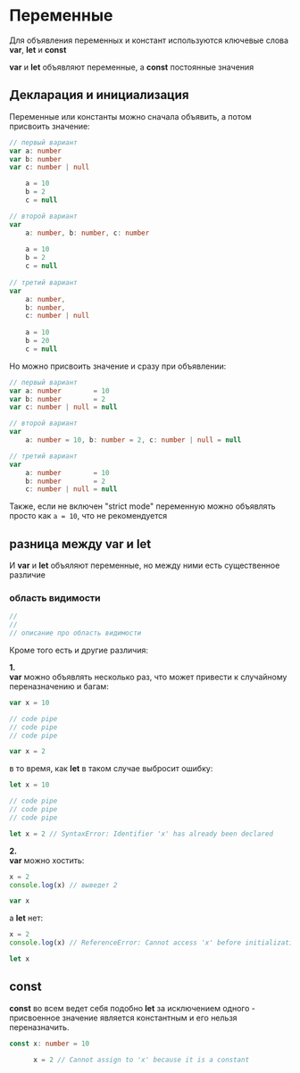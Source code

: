 # Переменные

Для объявления переменных и констант используются ключевые слова __var__, __let__ и __const__

__var__ и __let__ объявляют переменные, а __const__ постоянные значения

## Декларация и инициализация 

Переменные или константы можно сначала объявить, а потом присвоить значение:

```ts
// первый вариант
var a: number
var b: number
var c: number | null

    a = 10
    b = 2
    c = null

// второй вариант
var 
    a: number, b: number, c: number
   
    a = 10
    b = 2
    c = null
  
// третий вариант
var 
    a: number,
    b: number,
    c: number | null
    
    a = 10
    b = 20
    c = null
```

Но можно присвоить значение и сразу при объявлении:

```ts
// первый вариант
var a: number        = 10
var b: number        = 2
var c: number | null = null

// второй вариант
var 
    a: number = 10, b: number = 2, c: number | null = null          

// третий вариант
var 
    a: number        = 10
    b: number        = 2
    c: number | null = null 
```

Также, если не включен "strict mode" переменную можно объявлять просто как `a = 10`, что не рекомендуется

## разница между __var__ и __let__

И __var__ и __let__ объяляют переменные, но между ними есть существенное различие

### область видимости 

```ts
//
//
// описание про область видимости
```

Кроме того есть и другие различия:  

__1.__  
__var__ можно объявлять несколько раз, что может привести к случайному переназначению и багам:

```ts
var x = 10

// code pipe
// code pipe
// code pipe

var x = 2
```

в то время, как __let__ в таком случае выбросит ошибку:

```ts
let x = 10

// code pipe
// code pipe
// code pipe

let x = 2 // SyntaxError: Identifier 'x' has already been declared
```

__2.__  
__var__ можно хостить:

```ts
x = 2
console.log(x) // выведет 2

var x
```

а __let__ нет:

```ts
x = 2
console.log(x) // ReferenceError: Cannot access 'x' before initialization

let x
```

## __const__

__const__ во всем ведет себя подобно __let__ за исключением одного - присвоенное значение является константным и его нельзя переназначить.

```ts
const x: number = 10

      x = 2 // Cannot assign to 'x' because it is a constant
``` 





















    
